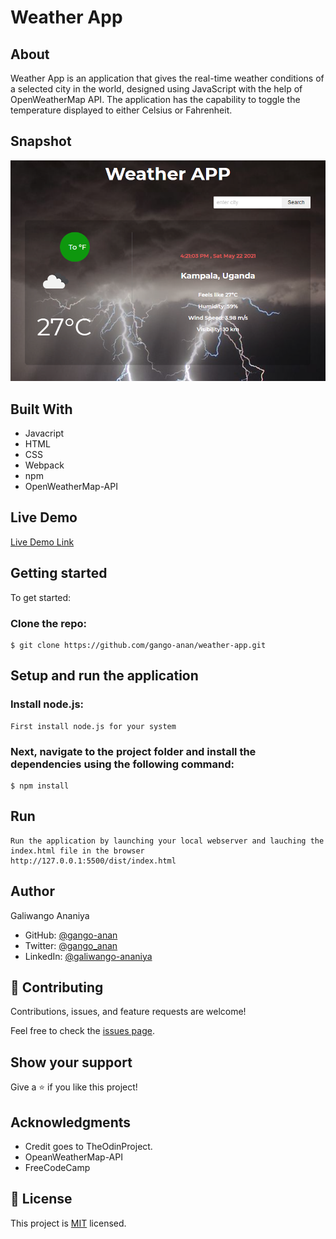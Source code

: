 # Weather App
## About
Weather App is an application that gives the real-time weather conditions of a selected city in the world, designed using JavaScript with the help of OpenWeatherMap API. The application has the capability to toggle the temperature displayed to either Celsius or Fahrenheit.

## Snapshot
![Snapshot](./dist/images/snapshot.png)


## Built With

- Javacript
- HTML
- CSS
- Webpack
- npm
- OpenWeatherMap-API

## Live Demo

[Live Demo Link](https://gango-anan.github.io/weather-app/)


## Getting started
To get started:

### Clone the repo: 
```
$ git clone https://github.com/gango-anan/weather-app.git

```

## Setup and run the application
### Install node.js:
```
First install node.js for your system
```
### Next, navigate to the project folder and install the dependencies using the following command:
```
$ npm install
```
## Run 
```
Run the application by launching your local webserver and lauching the index.html file in the browser
http://127.0.0.1:5500/dist/index.html
```
## Author

Galiwango Ananiya

- GitHub: [@gango-anan](https://github.com/gango-anan) 
- Twitter: [@gango_anan](https://twitter.com/gango_anan) 
- LinkedIn: [@galiwango-ananiya](https://www.linkedin.com/in/galiwango-ananiya-0800821b4/) 

## 🤝 Contributing

Contributions, issues, and feature requests are welcome!

Feel free to check the [issues page](https://github.com/gango-anan/weather-app/issues).

## Show your support

Give a ⭐️ if you like this project!

## Acknowledgments
- Credit goes to TheOdinProject.
- OpeanWeatherMap-API
- FreeCodeCamp


## 📝 License

This project is [MIT](https://github.com/gango-anan/weather-app/blob/master/LICENSE) licensed.
